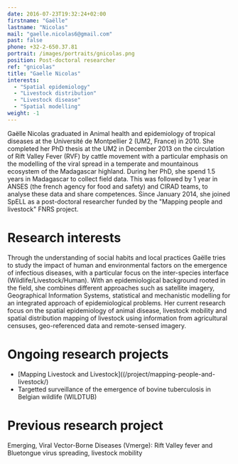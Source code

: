 ```yaml
---
date: 2016-07-23T19:32:24+02:00
firstname: "Gaëlle"
lastname: "Nicolas"
mail: "gaelle.nicolas6@gmail.com"
past: false
phone: +32-2-650.37.81
portrait: /images/portraits/gnicolas.png
position: Post-doctoral researcher
ref: "gnicolas"
title: "Gaelle Nicolas"
interests:
  - "Spatial epidemiology"
  - "Livestock distribution"
  - "Livestock disease"
  - "Spatial modelling"
weight: -1
---
```


Gaëlle Nicolas graduated in Animal health and epidemiology of tropical diseases at the Université de Montpellier 2 (UM2, France) in 2010. She completed her PhD thesis at the UM2 in December 2013 on the circulation of Rift Valley Fever (RVF) by cattle movement with a particular emphasis on the modelling of the viral spread in a temperate and mountainous ecosystem of the Madagascar highland. During her PhD, she spend 1.5 years  in Madagascar to collect field data. This was followed by 1 year in  ANSES (the french agency for food and safety) and CIRAD teams, to analyse these data and share competences. Since January 2014, she joined SpELL as a post-doctoral researcher funded by the "Mapping people and livestock" FNRS project.

# Research interests  
Through the understanding of social habits and local practices Gaëlle tries to study the impact of human and environmental factors on the emergence of infectious diseases, with a particular focus on the inter-species interface (Wildlife/Livestock/Human). With an epidemiological background rooted in the field, she combines different approaches such as satellite imagery, Geographical Information Systems, statistical and mechanistic modelling for an integrated approach of epidemiological problems. Her current research focus on the spatial epidemiology of animal disease, livestock mobility and spatial distribution mapping of livestock using information from agricultural censuses, geo-referenced data and remote-sensed imagery.  

# Ongoing research projects  

* [Mapping Livestock and Livestock]((/project/mapping-people-and-livestock/) 
* Targetted surveillance of the emergence of bovine tuberculosis in Belgian wildlife (WILDTUB)  

# Previous research project  
Emerging, Viral Vector-Borne Diseases (Vmerge): Rift Valley fever and Bluetongue virus spreading, livestock mobility  

